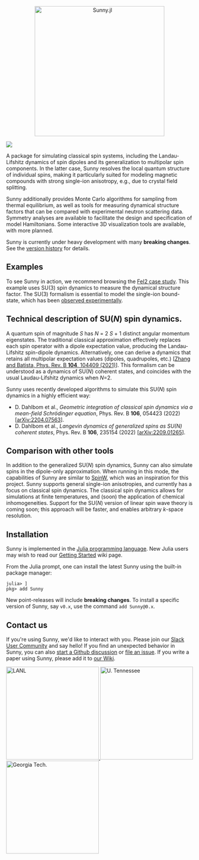 <div align="center">
    <a href="https://github.com/SunnySuite/Sunny.jl/">
    <img src="https://raw.githubusercontent.com/SunnySuite/Sunny.jl/main/assets/sunny_logo.jpg" alt="Sunny.jl" width="350px">    
    </a>
</div>
<p>

<!-- [![](https://img.shields.io/badge/docs-stable-blue.svg)](https://sunnysuite.github.io/Sunny.jl/stable) -->
[![](https://img.shields.io/badge/docs-dev-blue.svg)](https://sunnysuite.github.io/Sunny.jl/dev)

A package for simulating classical spin systems, including the Landau-Lifshitz dynamics of spin dipoles and its generalization to multipolar spin components. In the latter case, Sunny resolves the local quantum structure of individual spins, making it particularly suited for modeling magnetic compounds with strong single-ion anisotropy, e.g., due to crystal field splitting.

Sunny additionally provides Monte Carlo algorithms for sampling from thermal equilibrium, as well as tools for measuring dynamical structure factors that can be compared with experimental neutron scattering data. Symmetry analyses are available to facilitate the design and specification of model Hamiltonians. Some interactive 3D visualization tools are available, with more planned.

Sunny is currently under heavy development with many **breaking changes**. See the [version history](https://sunnysuite.github.io/Sunny.jl/dev/versions/) for details.

## Examples

To see Sunny in action, we recommend browsing the [FeI2 case study](https://sunnysuite.github.io/Sunny.jl/dev/examples/fei2_tutorial/). This example uses SU(3) spin dynamics to measure the dynamical structure factor. The SU(3) formalism is essential to model the single-ion bound-state, which has been [observed experimentally](https://doi.org/10.1038/s41567-020-01110-1).

## Technical description of SU(_N_) spin dynamics.

A quantum spin of magnitude _S_ has _N_ = 2 _S_ + 1 distinct angular momentum eigenstates. The traditional classical approximation effectively replaces each spin operator with a dipole expectation value, producing the Landau-Lifshitz spin-dipole dynamics. Alternatively, one can derive a dynamics that retains all multipolar expectation values (dipoles, quadrupoles, etc.) [[Zhang and Batista, Phys. Rev. B **104**, 104409 (2021)](https://arxiv.org/abs/2106.14125)]. This formalism can be understood as a dynamics of SU(_N_) coherent states, and coincides with the usual Laudau-Lifshitz dynamics when _N_=2.

Sunny uses recently developed algorithms to simulate this SU(_N_) spin dynamics in a highly efficient way:
* D. Dahlbom et al., _Geometric integration of classical spin dynamics via a mean-field Schrödinger equation_, Phys. Rev. B **106**, 054423 (2022) [[arXiv:2204.07563](https://arxiv.org/abs/2204.07563)].
* D. Dahlbom et al., _Langevin dynamics of generalized spins as SU(N) coherent states_, Phys. Rev. B **106**, 235154 (2022) [[arXiv:2209.01265](https://arxiv.org/abs/2209.01265)].

## Comparison with other tools

In addition to the generalized SU(_N_) spin dynamics, Sunny can also simulate spins in the dipole-only approximation. When running in this mode, the capabilities of Sunny are similar to [SpinW](https://spinw.org/), which was an inspiration for this project. Sunny supports general single-ion anisotropies, and currently has a focus on classical spin dynamics. The classical spin dynamics allows for simulations at finite temperatures, and (soon) the application of chemical inhomogeneities. Support for the SU(_N_) version of linear spin wave theory is coming soon; this approach will be faster, and enables arbitrary _k_-space resolution.

## Installation

Sunny is implemented in the [Julia programming language](https://julialang.org/). New Julia users may wish to read our [Getting Started](https://github.com/SunnySuite/Sunny.jl/wiki/Getting-started-with-Julia) wiki page.

From the Julia prompt, one can install the latest Sunny using the built-in package manager:
```
julia> ]
pkg> add Sunny
```

New point-releases will include **breaking changes**. To install a specific version of Sunny, say `v0.x`, use the command `add Sunny@0.x`.

## Contact us

If you're using Sunny, we'd like to interact with you. Please join our [Slack User Community](https://join.slack.com/t/sunny-users/shared_invite/zt-1otxwwko6-LzPtp7Fazkjx2XEqfgKqtA) and say hello! If you find an unexpected behavior in Sunny, you can also [start a Github discussion](https://github.com/SunnySuite/Sunny.jl/discussions) or [file an issue](https://github.com/SunnySuite/Sunny.jl/issues). If you write a paper using Sunny, please add it to [our Wiki](https://github.com/SunnySuite/Sunny.jl/wiki/Sunny-literature).

<div>
    <a href="https://www.lanl.gov">
    <img src="https://raw.githubusercontent.com/SunnySuite/Sunny.jl/main/assets/lanl.png" alt="LANL" width="250px">
    </a>
    <a href="https://www.utk.edu">
    <img src="https://raw.githubusercontent.com/SunnySuite/Sunny.jl/main/assets/utk.png" alt="U. Tennessee" width="250px">
    </a>
    <a href="https://www.gatech.edu/">
    <img src="https://raw.githubusercontent.com/SunnySuite/Sunny.jl/main/assets/gatech.png" alt="Georgia Tech." width="250px">
    </a>
</div>

